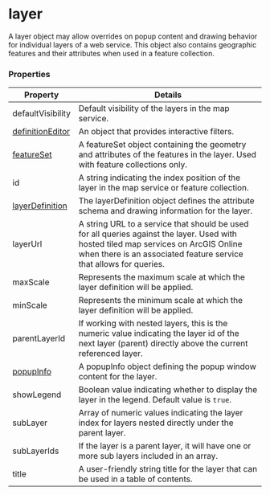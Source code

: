 # layer

A layer object may allow overrides on popup content and drawing behavior for individual layers of a web service. This object also contains geographic features and their attributes when used in a feature collection.

### Properties

| Property | Details
| --- | ---
| defaultVisibility | Default visibility of the layers in the map service.
| [definitionEditor](definitionEditor.md) | An object that provides interactive filters.
| [featureSet](featureSet.md) | A featureSet object containing the geometry and attributes of the features in the layer. Used with feature collections only.
| id | A string indicating the index position of the layer in the map service or feature collection.
| [layerDefinition](layerDefinition.md) | The layerDefinition object defines the attribute schema and drawing information for the layer.
| layerUrl | A string URL to a service that should be used for all queries against the layer. Used with hosted tiled map services on ArcGIS Online when there is an associated feature service that allows for queries.
| maxScale | Represents the maximum scale at which the layer definition will be applied.
| minScale | Represents the minimum scale at which the layer definition will be applied.
| parentLayerId | If working with nested layers, this is the numeric value indicating the layer id of the next layer (parent) directly above the current referenced layer.
| [popupInfo](popupInfo.md) | A popupInfo object defining the popup window content for the layer.
| showLegend | Boolean value indicating whether to display the layer in the legend. Default value is `true`.
| subLayer | Array of numeric values indicating the layer index for layers nested directly under the parent layer.
| subLayerIds | If the layer is a parent layer, it will have one or more sub layers included in an array.
| title | A user-friendly string title for the layer that can be used in a table of contents.



